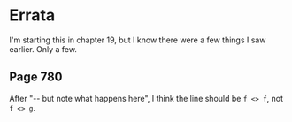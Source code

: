# Errata

I'm starting this in chapter 19, but I know there were a few things I saw earlier.
Only a few.

## Page 780

After "-- but note what happens here", I think the line should be `f <> f`, not `f <> g`.
